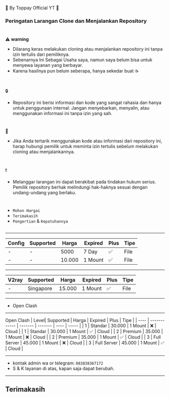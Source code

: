 🍚 By Toppay Official YT 🚀
### Peringatan Larangan Clone dan Menjalankan Repository
#
⚠️ **warning**
- Dilarang keras melakukan cloning atau menjalankan repository ini tanpa izin tertulis dari pemiliknya.
- Sebenarnya Ini Sebagai Usaha saya, namun saya belum bisa untuk menyewa layanan yang berbayar.
- Karena hasilnya pun belum seberapa, hanya sekedar buat ☕
#
🔒
- Repository ini berisi informasi dan kode yang sangat rahasia dan hanya untuk penggunaan internal. Jangan menyebarkan, menyalin, atau menggunakan informasi ini tanpa izin yang sah.
#
📩
- Jika Anda tertarik menggunakan kode atau informasi dari repository ini, harap hubungi pemilik untuk meminta izin tertulis sebelum melakukan cloning atau menjalankannya.
#
❗
- Melanggar larangan ini dapat berakibat pada tindakan hukum serius. Pemilik repository berhak melindungi hak-haknya sesuai dengan undang-undang yang berlaku.
#
- `Mohon Hargai`
- `Terimakasih`
- `Pengertian` & `Kepatuhannya`

##
___
| Config  | Supported    | Harga   | Expired | Plus | Tipe  |
| ------- | ------------ | ------- | ------- | ---- | ----- |
| -       | -            | 5000    | 7 Day   |  ✅  | File  |
| -       | -            | 10.000  | 1 Mount |  ✅  | File  |
---
| V2ray   | Supported    | Harga   | Expired | Plus | Tipe  |
| ------- | ------------ | ------- | ------- | ---- | ----- |
| -       | Singapore    | 15.000  | 1 Mount |  ✅  | File  |
---
- Open Clash
---
Open Clash 
| Level| Supported    | Harga   | Expired | Plus | Tipe  |
| ---- | ------------ | ------- | ------- | ---- | ----- |
|  1   | Standar      | 30.000  | 1 Mount |  ❌  | Cloud |
|  1   | Standar      | 30.000  | 1 Mount |  ✅  | Cloud |
|  2   | Premium      | 35.000  | 1 Mount |  ❌  | Cloud |
|  2   | Premium      | 35.000  | 1 Mount |  ✅  | Cloud |
|  3   | Full Server  | 45.000  | 1 Mount |  ❌  | Cloud |
|  3   | Full Server  | 45.000  | 1 Mount |  ✅  | Cloud |
___
-    kontak admin wa or telegram: `083838367172`
- S & K
 layanan di atas, kapan saja dapat berubah.
---
##
## Terimakasih